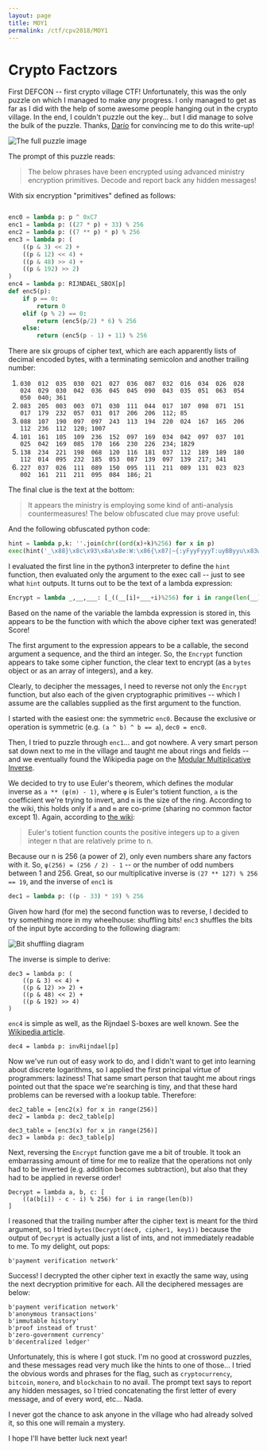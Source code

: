 ```yaml
---
layout: page
title: MOY1
permalink: /ctf/cpv2018/MOY1
---
```

# Crypto Factzors #

First DEFCON -- first crypto village CTF! Unfortunately, this was the only
puzzle on which I managed to make *any* progress. I only managed to get as far
as I did with the help of some awesome people hanging out in the crypto
village. In the end, I couldn't puzzle out the key... but I did manage to
solve the bulk of the puzzle. Thanks, [Darío](https://github.com/daedalus)
for convincing me to do this write-up!

![The full puzzle image](factzors.png)

The prompt of this puzzle reads:

> The below phrases have been encrypted using advanced ministry encryption
> primitives.  Decode and report back any hidden messages!

With six encryption "primitives" defined as follows:

```python

enc0 = lambda p: p ^ 0xC7
enc1 = lambda p: ((27 * p) + 33) % 256
enc2 = lambda p: ((7 ** p) * p) % 256
enc3 = lambda p: (
	((p & 3) << 2) +
	((p & 12) << 4) +
	((p & 48) >> 4) +
	((p & 192) >> 2)
)
enc4 = lambda p: RIJNDAEL_SBOX[p]
def enc5(p):
	if p == 0:
		return 0
	elif (p % 2) == 0:
		return (enc5(p/2) * 6) % 256
	else:
		return (enc5(p - 1) + 11) % 256

```

There are six groups of cipher text, which are each apparently lists of
decimal encoded bytes, with a terminating semicolon and another trailing
number:

1. `030  012  035  030  021  027  036  087  032  016  034  026  028  024  029  030  042  036  045  045  090  043  035  051  063  054  050  040; 361`
2. `083  205  003  003  071  030  111  044  017  107  098  071  151  017  179  232  057  031  017  206  206  112; 85`
3. `088  107  190  097  097  243  113  194  220  024  167  165  206  112  236  112  120; 1007`
4. `101  161  105  109  236  152  097  169  034  042  097  037  101  025  042  169  085  170  166  230  226  234; 1829`
5. `138  234  221  198  068  120  116  181  037  112  189  189  180  112  014  095  232  185  053  087  139  097  139  217; 341`
6. `227  037  026  111  089  150  095  111  211  089  131  023  023  002  161  211  211  095  084  186; 21`

The final clue is the text at the bottom:

> It appears the ministry is employing some kind of anti-analysis
> countermeasures! The below obfuscated clue may prove useful:

And the following obfuscated python code:

```python
hint = lambda p,k: ''.join(chr((ord(x)+k)%256) for x in p)
exec(hint('_\x88}\x8c\x93\x8a\x8e:W:\x86{\x87|~{:yFyyFyyyT:uyBByyu\x83wEyyyE\x83C?LOPC:\x80\x89\x8c:\x83:\x83\x88:\x8c{\x88\x81\x7fB\x86\x7f\x88ByyCCw',0xe6))
```

I evaluated the first line in the python3 interpreter to define the `hint`
function, then evaluated only the argument to the exec call -- just to
see what `hint` outputs. It turns out to be the text of a lambda
expression:

```python
Encrypt = lambda _,__,___: [_((__[i]+___+i)%256) for i in range(len(__))]
```

Based on the name of the variable the lambda expression is stored in,
this appears to be the function with which the above cipher text was
generated! Score!

The first argument to the expression appears to be a callable, the
second argument a sequence, and the third an integer. So, the `Encrypt`
function appears to take some cipher function, the clear text to encrypt
(as a `bytes` object or as an array of integers), and a key.

Clearly, to decipher the messages, I need to reverse not only the
`Encrypt` function, but also each of the given cryptographic primitives --
which I assume are the callables supplied as the first argument to the
function.

I started with the easiest one: the symmetric `enc0`. Because the
exclusive or operation is symmetric (e.g. `(a ^ b) ^ b == a`),
`dec0 = enc0`.

Then, I tried to puzzle through `enc1`... and got nowhere. A very smart
person sat down next to me in the village and taught me about rings and
fields -- and we eventually found the Wikipedia page on the
[Modular Multiplicative Inverse](https://en.wikipedia.org/wiki/Modular_multiplicative_inverse).

We decided to try to use Euler's theorem, which defines the modular
inverse as `a ** (φ(m) - 1)`, where `φ` is Euler's totient function, `a`
is the coefficient we're trying to invert, and `m` is the size of the
ring. According to the wiki, this holds only if `a` and `m` are co-prime
(sharing no common factor except 1). Again, according to
[the wiki](https://en.wikipedia.org/wiki/Euler%27s_totient_function#Computing_Euler's_totient_function):

> Euler's totient function counts the positive integers up to a given
> integer n that are relatively prime to n.

Because our n is 256 (a power of 2), only even numbers share any factors
with it. So, `φ(256) = (256 / 2) - 1` -- or the number of odd numbers
between 1 and 256. Great, so our multiplicative inverse is
`(27 ** 127) % 256 == 19`, and the inverse of `enc1` is

```python
dec1 = lambda p: ((p - 33) * 19) % 256
```

Given how hard (for me) the second function was to reverse, I decided to
try something more in my wheelhouse: shuffling bits! `enc3` shuffles the
bits of the input byte according to the following diagram:

![Bit shuffling diagram](factzors_enc3.svg)

The inverse is simple to derive:

```python3
dec3 = lambda p: (
	((p & 3) << 4) +
	((p & 12) >> 2) +
	((p & 48) << 2) +
	((p & 192) >> 4)
)
```

`enc4` is simple as well, as the Rijndael S-boxes are well known. See the
[Wikipedia article](https://en.wikipedia.org/wiki/Rijndael_S-box#Inverse_S-box).

```python3
dec4 = lambda p: invRijndael[p]
```

Now we've run out of easy work to do, and I didn't want to get into
learning about discrete logarithms, so I applied the first principal
virtue of programmers: laziness! That same smart person that taught me
about rings pointed out that the space we're searching is tiny, and that
these hard problems can be reversed with a lookup table. Therefore:

```python3
dec2_table = [enc2(x) for x in range(256)]
dec2 = lambda p: dec2_table[p]

dec3_table = [enc3(x) for x in range(256)]
dec3 = lambda p: dec3_table[p]
```

Next, reversing the `Encrypt` function gave me a bit of trouble. It took
an embarrassing amount of time for me to realize that the operations not
only had to be inverted (e.g. addition becomes subtraction), but also that
they had to be applied in reverse order!

```python3
Decrypt = lambda a, b, c: [
	((a(b[i]) - c - i) % 256) for i in range(len(b))
]
```

I reasoned that the trailing number after the cipher text is meant for
the third argument, so I tried `bytes(Decrypt(dec0, cipher1, key1))`
because the output of `Decrypt` is actually just a list of ints, and not
immediately readable to me. To my delight, out pops:

```python3
b'payment verification network'
```

Success! I decrypted the other cipher text in exactly the same way, using
the next decryption primitive for each. All the deciphered messages are
below:

```python3
b'payment verification network'
b'anonymous transactions'
b'immutable history'
b'proof instead of trust'
b'zero-government currency'
b'decentralized ledger'
```

Unfortunately, this is where I got stuck. I'm no good at crossword
puzzles, and these messages read very much like the hints to one of
those... I tried the obvious words and phrases for the flag, such as
`cryptocurrency`, `bitcoin`, `monero`, and `blockchain` to no avail. The
prompt text says to report any hidden messages, so I tried concatenating
the first letter of every message, and of every word, etc... Nada.

I never got the chance to ask anyone in the village who had already
solved it, so this one will remain a mystery.

I hope I'll have better luck next year!
